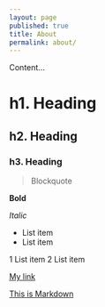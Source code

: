 ```yaml
---
layout: page
published: true
title: About
permalink: about/
---
```


Content...

# h1. Heading
## h2. Heading
### h3. Heading

> Blockquote

**Bold**

*Italic*

* List item
* List item

1 List item
2 List item

[My link](http://www.google.co.uk/)

[This is Markdown](http://gpmd.github.io/playbook/this-is-markdown/)